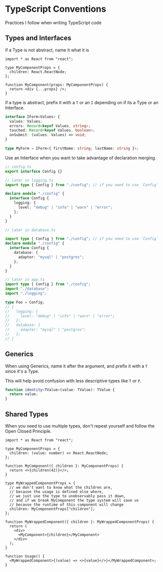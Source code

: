 # TypeScript Conventions

Practices I follow when writing TypeScript code

## Types and Interfaces

if a Type is not abstract, name it what it is

```tsx
import * as React from "react";

type MyComponentProps = {
  children: React.ReactNode;
};

function MyComponent(props: MyComponentProps) {
  return <div {...props} />;
}
```

if a type is abstract, prefix it with a `T` or an `I` depending on if its a Type or an Interface.

```ts
interface IForm<Values> {
  values: Values;
  errors: Record<keyof Values, string>;
  touched: Record<keyof Values, boolean>;
  onSubmit: (values: Values) => void;
}

type MyForm = IForm<{ firstName: string; lastName: string }>;
```

Use an Interface when you want to take advantage of declaration merging.

```ts
// config.ts
export interface Config {}

// later in logging.ts
import type { Config } from "./config"; // if you need to use `Config`

declare module "./config" {
  interface Config {
    logging: {
      level: "debug" | "info" | "warn" | "error";
    };
  }
}

// later in database.ts

import type { Config } from "./config"; // if you need to use `Config`
declare module "./config" {
  interface Config {
    database: {
      adapter: "mysql" | "postgres";
    };
  }
}

// later in app.ts
import type { Config } from "./config";
import "./database";
import "./logging";

type Foo = Config;
// {
//   logging: {
//     level: "debug" | "info" | "warn" | "error";
//   };
//   database: {
//     adapter: "mysql" | "postgres";
//   };
// }
```

## Generics

When using Generics, name it after the argument, and prefix it with a `T` since it's a Type.

This will help avoid confusion with less descriptive types like `T` or `P`.

```ts
function identity<TValue>(value: TValue): TValue {
  return value;
}
```

## Shared Types

When you need to use multiple types, don't repeat yourself and follow the Open Closed Principle.

```tsx
import * as React from "react";

type MyComponentProps = {
  children: (value: number) => React.ReactNode;
};

function MyComponent({ children }: MyComponentProps) {
  return <>{children(42)}</>;
}

type MyWrappedComponentProps = {
  // we don't want to know what the children are,
  // because the usage is defined else where,
  // we just use the type to unobservably pass it down,
  // and if we break MyComponent the type system will save us
  // because the runtime of this component will change
  children: MyComponentProps["children"];
};

function MyWrappedComponent({ children }: MyWrappedComponentProps) {
  return (
    <div>
      <MyComponent>{children}</MyComponent>
    </div>
  );
}

function Usage() {
  <MyWrappedComponent>{(value) => <>{value}</>}</MyWrappedComponent>;
}
```
